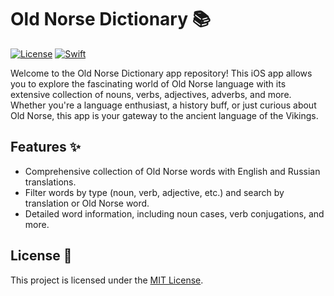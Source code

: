 # Old Norse Dictionary 📚

[![License](https://img.shields.io/badge/License-MIT-blue.svg)](https://opensource.org/licenses/MIT)
[![Swift](https://img.shields.io/badge/Swift-5.8-orange.svg)](https://swift.org/)

Welcome to the Old Norse Dictionary app repository! This iOS app allows you to explore the fascinating world of Old Norse language with its extensive collection of nouns, verbs, adjectives, adverbs, and more. Whether you're a language enthusiast, a history buff, or just curious about Old Norse, this app is your gateway to the ancient language of the Vikings.

## Features ✨

- Comprehensive collection of Old Norse words with English and Russian translations.
- Filter words by type (noun, verb, adjective, etc.) and search by translation or Old Norse word.
- Detailed word information, including noun cases, verb conjugations, and more.

## License 📜

This project is licensed under the [MIT License](LICENSE).


